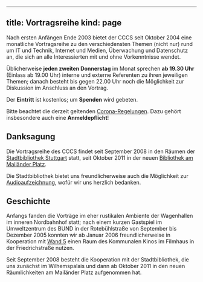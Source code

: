 -----
title: Vortragsreihe
kind: page
-----
Nach ersten Anfängen Ende 2003 bietet der CCCS seit Oktober 2004 eine
monatliche Vortragsreihe zu den verschiedensten Themen (nicht nur)
rund um IT und Technik, Internet und Medien, Überwachung und
Datenschutz an, die sich an alle Interessierten mit und ohne
Vorkenntnisse wendet.

Üblicherweise **jeden zweiten Donnerstag** im Monat sprechen **ab
19.30 Uhr** (Einlass ab 19.00 Uhr) interne und externe Referenten zu
ihren jeweiligen Themen; danach besteht bis gegen 22.00 Uhr noch
die Möglichkeit zur Diskussion im Anschluss an den Vortrag.

Der **Eintritt** ist kostenlos; um **Spenden** wird gebeten.

Bitte beachtet die derzeit geltenden [Corona-Regelungen](/2020-06-10-vortragsreihe-coronaregelungen/).
Dazu gehört insbesondere auch eine **Anmeldepflicht**!

## Danksagung

Die Vortragsreihe des CCCS findet seit September 2008 in den Räumen
der [Stadtbibliothek Stuttgart](http://www1.stuttgart.de/stadtbibliothek/)
statt, seit Oktober 2011 in der neuen
[Bibliothek am Mailänder Platz](http://www1.stuttgart.de/stadtbibliothek/bvs/actions/profile/view.php?id=23).

Die Stadtbibliothek bietet uns freundlicherweise auch die Möglichkeit zur
[Audioaufzeichnung](http://www1.stuttgart.de/stadtbibliothek/druck/audio/cccs/cccs_audio.php),
wofür wir uns herzlich bedanken.

## Geschichte

Anfangs fanden die Vorträge im eher rustikalen Ambiente der
Wagenhallen im inneren Nordbahnhof statt; nach einem kurzen Gastspiel
im Umweltzentrum des BUND in der Rotebühlstraße von September bis
Dezember 2005 konnten wir ab Januar 2006 freundlicherweise in
Kooperation mit [Wand 5](http://www.wand5.de/) einen Raum des
Kommunalen Kinos im Filmhaus in der Friedrichstraße nutzen.

Seit September 2008 besteht die Kooperation mit der Stadtbibliothek,
die uns zunächst im Wilhemspalais und dann ab Oktober 2011 in den
neuen Räumlichkeiten am Mailänder Platz aufgenommen hat.
